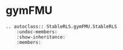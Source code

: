 # gymFMU

```{eval-rst}
.. autoclass:: StableRLS.gymFMU.StableRLS
    :undoc-members:
    :show-inheritance:
    :members: 
```
